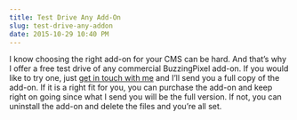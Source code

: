 ```yaml
---
title: Test Drive Any Add-On
slug: test-drive-any-addon
date: 2015-10-29 10:40 PM
---
```


I know choosing the right add-on for your CMS can be hard. And that’s why I offer a free test drive of any commercial BuzzingPixel add-on. If you would like to try one, just [get in touch with me](/contact) and I’ll send you a full copy of the add-on. If it is a right fit for you, you can purchase the add-on and keep right on going since what I send you will be the full version. If not, you can uninstall the add-on and delete the files and you’re all set.
